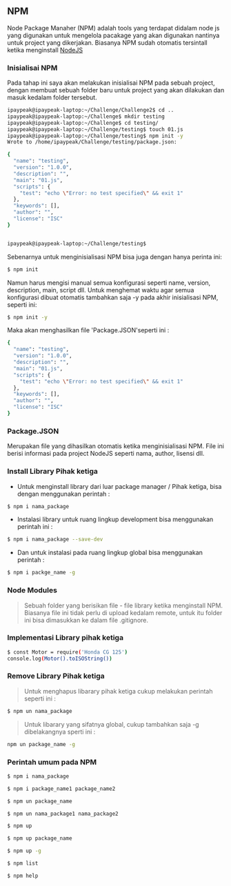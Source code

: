## NPM
Node Package Manaher (NPM) adalah tools yang terdapat didalam node js yang digunakan untuk mengelola pacakage yang akan digunakan nantinya untuk project yang dikerjakan. Biasanya NPM sudah otomatis tersintall ketika menginstall [NodeJS](https://nodejs.org/en/)

### Inisialisai NPM
Pada tahap ini saya akan melakukan inisialisai NPM pada sebuah project, dengan membuat sebuah folder baru untuk project yang akan dilakukan dan masuk kedalam folder tersebut. 

````sh
ipaypeak@ipaypeak-laptop:~/Challenge/Challenge2$ cd ..
ipaypeak@ipaypeak-laptop:~/Challenge$ mkdir testing
ipaypeak@ipaypeak-laptop:~/Challenge$ cd testing/
ipaypeak@ipaypeak-laptop:~/Challenge/testing$ touch 01.js
ipaypeak@ipaypeak-laptop:~/Challenge/testing$ npm init -y
Wrote to /home/ipaypeak/Challenge/testing/package.json:

{
  "name": "testing",
  "version": "1.0.0",
  "description": "",
  "main": "01.js",
  "scripts": {
    "test": "echo \"Error: no test specified\" && exit 1"
  },
  "keywords": [],
  "author": "",
  "license": "ISC"
}


ipaypeak@ipaypeak-laptop:~/Challenge/testing$ 
````

Sebenarnya untuk menginisialisasi NPM bisa juga dengan hanya perinta ini:
````sh
$ npm init
````
Namun harus mengisi manual semua konfigurasi seperti name, version, description, main, script dll. Untuk menghemat waktu agar semua konfigurasi dibuat otomatis tambahkan saja -y pada akhir inisialisasi NPM, seperti ini: 
````sh
$ npm init -y
````
Maka akan menghasilkan file 'Package.JSON'seperti ini : 
````sh
{
  "name": "testing",
  "version": "1.0.0",
  "description": "",
  "main": "01.js",
  "scripts": {
    "test": "echo \"Error: no test specified\" && exit 1"
  },
  "keywords": [],
  "author": "",
  "license": "ISC"
}
````

### Package.JSON
Merupakan file yang dihasilkan otomatis ketika menginisialisasi NPM. File ini berisi informasi pada project NodeJS seperti nama, author, lisensi dll.

### Install Library Pihak ketiga
- Untuk menginstall library dari luar package manager / Pihak ketiga, bisa dengan menggunakan perintah :
````sh
$ npm i nama_package
````

- Instalasi library untuk ruang lingkup development bisa menggunakan perintah ini :
````sh
$ npm i nama_package --save-dev
````

- Dan untuk instalasi pada ruang lingkup global bisa menggunakan perintah :
````sh
$ npm i packge_name -g
````

### Node Modules
> Sebuah folder yang berisikan file - file library ketika menginstall NPM. Biasanya file ini tidak perlu di upload kedalam remote, untuk itu folder ini bisa dimasukkan ke dalam file .gitignore.

### Implementasi Library pihak ketiga
````sh
$ const Motor = require('Honda CG 125')
console.log(Motor().toISOString())
````

### Remove Library Pihak ketiga
> Untuk menghapus libarary pihak ketiga cukup melakukan perintah seperti ini : 
````sh
$ npm un nama_package
````

> Untuk libarary yang sifatnya global, cukup tambahkan saja -g dibelakangnya sperti ini :
````sh
npm un package_name -g
````

### Perintah umum pada NPM
````sh 
$ npm i nama_package
````
````sh
$ npm i package_name1 package_name2
````

````sh
$ npm un package_name
```` 

````sh
$ npm un nama_package1 nama_package2
````

````sh 
$ npm up
````

````sh
$ npm up package_name
````

````sh
$ npm up -g
````

````sh
$ npm list
````

````sh 
$ npm help
````
